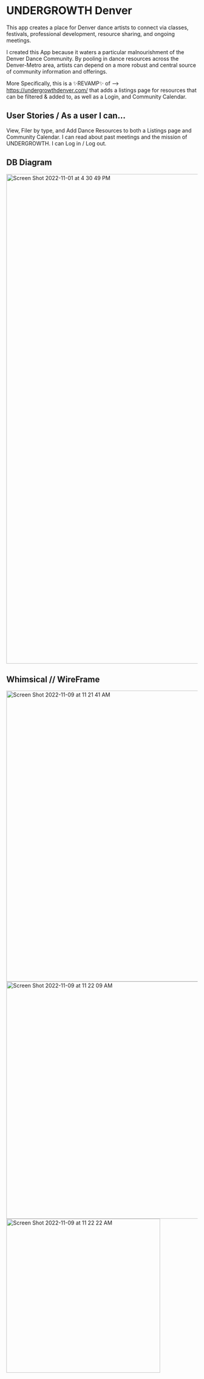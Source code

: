 # UNDERGROWTH Denver

This app creates a place for Denver dance artists to connect via classes, festivals, professional development, resource sharing, and ongoing meetings. 

I created this App because it waters a particular malnourishment of the Denver Dance Community. By pooling in dance resources across the Denver-Metro area, artists can depend on a more robust and central source of community information and offerings. 

More Specifically, this is a ✨REVAMP✨ of --> https://undergrowthdenver.com/ that adds a listings page for resources that can be filtered & added to, as well as a Login, and Community Calendar. 


## User Stories / As a user I can...

View, Filer by type, and Add Dance Resources to both a Listings page and Community Calendar. I can read about past meetings and the mission of UNDERGROWTH. I can Log in / Log out. 

## DB Diagram 


<img width="1288" alt="Screen Shot 2022-11-01 at 4 30 49 PM" src="https://user-images.githubusercontent.com/109185681/200910728-cb6c91e7-ce42-4653-8da9-003810823f69.png">



## Whimsical // WireFrame

<img width="765" alt="Screen Shot 2022-11-09 at 11 21 41 AM" src="https://user-images.githubusercontent.com/109185681/200910763-6a33a519-7fdf-4dfd-960b-668d0b37e7c4.png">

<img width="624" alt="Screen Shot 2022-11-09 at 11 22 09 AM" src="https://user-images.githubusercontent.com/109185681/200910772-f16a37ef-5da9-4082-88c9-e6d0bf185ad5.png">

<img width="405" alt="Screen Shot 2022-11-09 at 11 22 22 AM" src="https://user-images.githubusercontent.com/109185681/200910791-cc8855f8-33b4-482f-a36a-17e82679f4cd.png">






